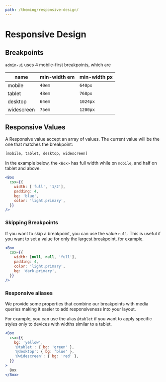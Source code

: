 ```yaml
---
path: /theming/responsive-design/
---
```


# Responsive Design

## Breakpoints

`admin-ui` uses 4 mobile-first breakpoints, which are

| name       | min-width em | min-width px |
| ---------- | ------------ | ------------ |
| mobile     | `40em`       | `640px`      |
| tablet     | `48em`       | `768px`      |
| desktop    | `64em`       | `1024px`     |
| widescreen | `75em`       | `1200px`     |

## Responsive Values

A Responsive value accept an array of values. The current value will be the one that matches the breakpoint:

```sh isStatic
[mobile, tablet, desktop, widescreen]
```

In the example below, the `<Box>` has full width while on `mobile`, and half on tablet and above.

```jsx
<Box
  csx={{
    width: ['full', '1/2'],
    padding: 4,
    bg: 'blue',
    color: 'light.primary',
  }}
/>
```

### Skipping Breakpoints

If you want to skip a breakpoint, you can use the value `null`. This is useful if you want to set a value for only the largest breakpoint, for example.

```jsx
<Box
  csx={{
    width: [null, null, 'full'],
    padding: 4,
    color: 'light.primary',
    bg: 'dark.primary',
  }}
/>
```

### Responsive aliases

We provide some properties that combine our breakpoints with media queries making it easier to add responsiveness into your layout.

For example, you can use the alias `@tablet` if you want to apply specific styles only to devices with widths similar to a tablet.

```jsx
<Box
  csx={{
    bg: 'yellow',
    '@tablet': { bg: 'green' },
    '@desktop': { bg: 'blue' },
    '@widescreen': { bg: 'red' },
  }}
>
  Box
</Box>
```
